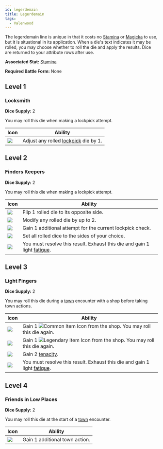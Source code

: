```yaml
---
id: legerdemain
title: Legerdemain
tags:
  - Valenwood
---
```


The legerdemain line is unique in that it costs no [Stamina](/docs/adventurer/stats/stamina) or [Magicka](/docs/adventurer/stats/magicka) to use, but it is situational in its application. When a die's text indicates it may be rolled, you may choose whether to roll the die and apply the results. Dice are returned to your attribute rows after use.

**Associated Stat:** [Stamina](/docs/adventurer/stats/stamina)

**Required Battle Form:** None

## Level 1

### Locksmith

**Dice Supply:** 2

You may roll this die when making a lockpick attempt.

| Icon                                                                         | Ability                                                            |
| ---------------------------------------------------------------------------- | ------------------------------------------------------------------ |
| <img src="/icons/skills/legerdemain/locksmith.png" className="skill-icon" /> | Adjust any rolled [lockpick](/docs/glossary/lockpicking) die by 1. |

## Level 2

### Finders Keepers

**Dice Supply:** 2

You may roll this die when making a lockpick attempt.

| Icon                                                                                 | Ability                                                                                            |
| ------------------------------------------------------------------------------------ | -------------------------------------------------------------------------------------------------- |
| <img src="/icons/skills/legerdemain/finders-keepers-1.png" className="skill-icon" /> | Flip 1 rolled die to its opposite side.                                                            |
| <img src="/icons/skills/legerdemain/finders-keepers-2.png" className="skill-icon" /> | Modify any rolled die by up to 2.                                                                  |
| <img src="/icons/skills/legerdemain/finders-keepers-3.png" className="skill-icon" /> | Gain 1 additional attempt for the current lockpick check.                                          |
| <img src="/icons/skills/legerdemain/finders-keepers-4.png" className="skill-icon" /> | Set all rolled dice to the sides of your choice.                                                   |
| <img src="/icons/skills/legerdemain/finders-keepers-5.png" className="skill-icon" /> | You must resolve this result. Exhaust this die and gain 1 light [fatigue](/docs/glossary/fatigue). |

## Level 3

### Light Fingers

**Dice Supply:** 2

You may roll this die during a [town](/docs/campaign/day/encounter-phase/town) encounter with a shop before taking town actions.

| Icon                                                                               | Ability                                                                                                                                   |
| ---------------------------------------------------------------------------------- | ----------------------------------------------------------------------------------------------------------------------------------------- |
| <img src="/icons/skills/legerdemain/light-fingers-1.png" className="skill-icon" /> | Gain 1 <img src="/icons/common-item.svg" alt="Common Item Icon" className="icon-svg" /> from the shop. You may roll this die again.       |
| <img src="/icons/skills/legerdemain/light-fingers-2.png" className="skill-icon" /> | Gain 1 <img src="/icons/legendary-item.svg" alt="Legendary Item Icon" className="icon-svg" /> from the shop. You may roll this die again. |
| <img src="/icons/skills/legerdemain/light-fingers-3.png" className="skill-icon" /> | Gain 2 [tenacity](/docs/glossary/tenacity).                                                                                               |
| <img src="/icons/skills/legerdemain/light-fingers-4.png" className="skill-icon" /> | You must resolve this result. Exhaust this die and gain 1 light [fatigue](/docs/glossary/fatigue).                                        |

## Level 4

### Friends in Low Places

**Dice Supply:** 2

You may roll this die at the start of a [town](/docs/campaign/day/encounter-phase/town) encounter.

| Icon                                                                                     | Ability                        |
| ---------------------------------------------------------------------------------------- | ------------------------------ |
| <img src="/icons/skills/legerdemain/friends-in-low-places.png" className="skill-icon" /> | Gain 1 additional town action. |
